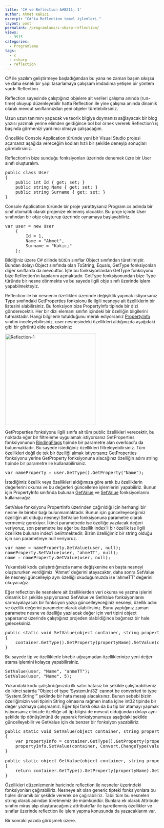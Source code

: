 ```yaml
---
title: 'C# ve Reflection &#8211; 1'
author: Ahmet Kakıcı
excerpt: "C#'ta Reflection temel işlemleri."
layout: post
permalink: /programlama/c-sharp-reflection/
views:
  - 3915
categories:
  - Programlama
tags:
  - c
  - csharp
  - reflection
---
```

C# ile yazılım geliştirmeye başladığımdan bu yana ne zaman başım sıkışsa ve daha esnek bir yapı tasarlamaya çalışsam imdadıma yetişen bir yöntem vardı: Reflection.

Reflection sayesinde çalıştığınız objelere ait verileri çalışma anında (run-time) okuyup düzenleyebilir hatta Reflection ile yine çalışma anında dinamik olarak mevcut sınıflarınızdan yeni objeler türetebilirsiniz.

Uzun uzun tanımını yapacak ve teorik bilgiye doymanızı sağlayacak bir blog yazısı yazmak yerine elimden geldiğince bol bol örnek vererek Reflection&#8217;ı iş başında görmenizi yardımcı olmaya çalışacağım.

<!--more-->

Öncelikle Console Application türünde yeni bir Visual Studio projesi açarsanız aşağıda vereceğim kodları hızlı bir şekilde deneyip sonuçları görebilirsiniz.

Reflection&#8217;ın bize sunduğu fonksiyonları üzerinde denemek üzre bir User sınıfı oluşturalım.

<pre class="brush: csharp; title: ; notranslate" title="">public class User
{
    public int Id { get; set; }
    public string Name { get; set; }
    public string Surname { get; set; }
}
</pre>

Console Application türünde bir proje yarattıysanız Program.cs adında bir sınıf otomatik olarak projenize eklenmiş olacaktır. Bu proje içinde User sınıfından bir obje oluşturup üzerinde oynamaya başlayabiliriz.

<pre class="brush: csharp; title: ; notranslate" title="">var user = new User
    {
        Id = 1,
        Name = "Ahmet",
        Surname = "Kakıcı"
    };
</pre>

Bildiğiniz üzere C# dilinde bütün sınıflar Object sınıfından türetilmiştir. Bundan dolayı Object sınıfında olan ToString, Equals, GetType fonksiyonları diğer sınıflarda da mevcuttur. İşte bu fonksiyonlardan GetType fonksiyonu bize Reflection&#8217;ın kapılarını açmaktadır. GetType fonksiyonundan bize Type türünde bir nesne dönmekte ve bu sayede ilgili obje sınıfı üzerinde işlem yapabilmekteyiz.

Reflection ile bir nesnenin özellikleri üzerinde değişiklik yapmak istiyorsanız Type sınıfındaki GetProperties fonksionu ile ilgili nesneye ait özelliklerin bir listesini alabilirsiniz. Bu fonksiyon bize PropertyInfo tipinde bir dizi gönderecektir. Her bir dizi elemanı sınıfın içindeki bir özelliğin bilgilerini tutmaktadır. Hangi bilgilerin tutulduğunu merak ediyorsanız [PropertyInfo][1] sınıfını inceleyebilirsiniz. user nesnesindeki özellikleri aldığınızda aşağıdaki gibi bir görüntü elde edeceksiniz:

<div class="ngg-gallery-singlepic-image ngg-left" style="max-width: 298px">
  <a href="http://www.ahmetkakici.com/wp-content/gallery/reflection/1.png"
		     title=""
             data-src="http://www.ahmetkakici.com/wp-content/gallery/reflection/1.png"
             data-thumbnail="http://www.ahmetkakici.com/wp-content/gallery/reflection/thumbs/thumbs_1.png"
             data-image-id="115"
             data-title="Reflection-1"
             data-description=""
             target='_self'
             class="thickbox" rel="89b1c94a03ac705e5d7833ef519ab4d2"> <img class="ngg-singlepic"
             src="http://www.ahmetkakici.com/wp-content/gallery/reflection/dynamic/1-nggid03115-ngg0dyn-320x240x100-00f0w010c010r110f110r010t010.png"
             alt="Reflection-1"
             title="Reflection-1"
              width="298" /> </a>
</div>

<span></span> 

GetProperties fonksiyonu ilgili sınıfa ait tüm public özellikleri verecektir, bu noktada eğer bir filtreleme uygulamak istiyorsanız GetProperties fonksiyonunun [BindingFlags][2] tipinde bir parametre alan overload&#8217;u da bulunmaktadır. Bu sayede istediğiniz özellikleri filtreleyebilirsiniz. Tüm özellikleri değil de tek bir özelliği almak istiyorsanız GetProperties fonksiyonu yerine GetProperty fonksiyonuna alacağınız özelliğin adını string tipinde bir parametre ile kullanabilirsiniz.

<pre class="brush: csharp; title: ; notranslate" title="">var nameProperty = user.GetType().GetProperty("Name");
</pre>

İstediğimiz özellik veya özellikleri aldığımıza göre artık bu özelliklerin değerlerini okuma ve bu değerleri güncelleme işlemlerini yapabiliriz. Bunun için PropertyInfo sınıfında bulunan [GetValue][3] ve [SetValue][4] fonksiyonlarını kullanacağız.

SetValue fonksiyonu PropertInfo üzerinden çağırıldığı için herhangi bir nesne ile birebir bağı bulunmamaktadır. Bunun için güncelleyeceğimiz özelliğin ait olduğu nesneyi SetValue fonksiyonuna parametre olarak vermemiz gerekiyor. İkinci parametrede ise özelliğe yazılacak değeri veriyoruz, son parametre ise eğer bu özellik index&#8217;li bir özellik ise ilgili özellikte bulunan index&#8217;i belirtmektedir. Bizim özelliğimiz bir string olduğu için son parametreye null veriyoruz.

<pre class="brush: csharp; title: ; notranslate" title="">var name = nameProperty.GetValue(user, null);
nameProperty.SetValue(user, "ahmeTT", null);
name = nameProperty.GetValue(user, null);
</pre>

Yukarıdaki kodu çalıştırdığınızda name değişkenine en başta nesneyi oluştururken verdiğimiz  &#8216;Ahmet&#8217; değerini atayacaktır, daha sonra SetValue ile nesneyi güncelleyip aynı özelliği okuduğumuzda ise &#8216;ahmeTT&#8217; değerini okuyacağız.

Eğer reflection ile nesnelere ait özelliklerden veri okuma ve yazma işlerini dinamik bir şekilde yapıyorsanız SetValue ve GetValue fonksiyonlarını sarmayalayacak bir fonksiyon yazıp güncelleyeceğiniz nesneyi, özellik adını ve özellik değerini parametre olarak alabilirsiniz. Bunu yaptığınız zaman parametre nesne ve özelliğe yazılacak değer için veri tipini object yaparsanız üzerinde çalıştığınız projeden olabildiğince bağımsız bir hale geleceksiniz.

<pre class="brush: csharp; title: ; notranslate" title="">public static void SetValue(object container, string propertyName, object value)
{
    container.GetType().GetProperty(propertyName).SetValue(container, value, null);
}
</pre>

Bu sayede tip ve özelliklerle birebir uğraşmadan özelliklerinize yeni değer atama işlemini kolayca yapabilirsiniz.

<pre class="brush: csharp; title: ; notranslate" title="">SetValue(user, "Name", "ahmeTT");
SetValue(user, "Name", 5);
</pre>

Yukarıdaki kodu çalıştırdığınızda ilk satırı hatasız bir şekilde çalıştırabilseniz de ikinci satırda &#8220;Object of type &#8216;System.Int32&#8242; cannot be converted to type &#8216;System.String'&#8221; şeklinde bir hata mesajı alacaksınız. Bunun sebebi bizim özelliğimizin veri tipinin String olmasına rağmen inatla içine int32 tipinde bir değer yazmaya çalışmamız. Eğer tipi farklı olsa da bu tip bir atamayı yapmak istiyorsanız elinizde özelliğe ait tip bilgisi de mevcut olduğundan dolayı aynı şekilde tip dönüşümünü de yaparak fonksiyonumuzu aşağıdaki şekilde güncelleyebilir ve GetValue için de benzer bir fonksiyon yazabiliriz:

<pre class="brush: csharp; title: ; notranslate" title="">public static void SetValue(object container, string propertyName, object value)
{
    var propertyInfo = container.GetType().GetProperty(propertyName);
    propertyInfo.SetValue(container, Convert.ChangeType(value, propertyInfo.PropertyType), null);
}

public static object GetValue(object container, string propertyName)
{
    return container.GetType().GetProperty(propertyName).GetValue(container, null);
}
</pre>

Özellikleri düzenlemenin haricinde reflection ile nesneler üzerindeki fonksiyonları çağırabiliriz. Nesneye ait olan generic tipteki fonksiyonlara bu tipleri dinamik bir şekilde vererek de çağırabiliriz. Tabii tüm bu nesneleri string olarak adından türetmemiz de mümkündür. Bunlara ek olarak Attribute sınıfını miras alıp oluşturacağımız attribute&#8217;lar ile işaretlenmiş özellikler ve sınıflar üzerinde reflection ile işlem yapma konusunda da yazacaklarım var. 

Bir sonraki yazıda görüşmek üzere.

 [1]: http://msdn.microsoft.com/en-us/library/system.reflection.propertyinfo.aspx "Property Info - MSDN "
 [2]: http://msdn.microsoft.com/en-us/library/system.reflection.bindingflags.aspx "BindingFlags - MSDN"
 [3]: http://msdn.microsoft.com/en-us/library/b05d59ty.aspx "GetValue - MSDN"
 [4]: http://msdn.microsoft.com/en-us/library/axt1ctd9.aspx "SetValue - MSDN"